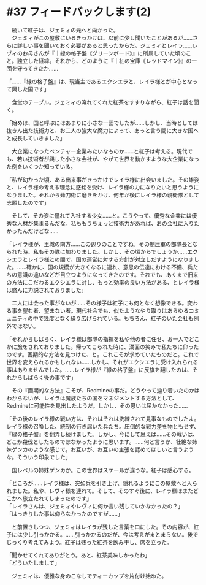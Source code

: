 # #37 フィードバックします(2)

　続いて紅子は、ジェミィの元へと向かった。  
　ジェミィがこの屋敷にいるきっかけは、以前に少し聞いたことがあるが……さらに詳しい事を聞いておく必要があると思ったからだ。ジェミィとレイラ……レヴィのお母さんが『｜緑の格子盤《グリーンボード》』に所属していた頃のこと。独立した経緯。それから、どのように『｜紅の宝庫《レッドマイン》』の一団を守ってきたか……

「……『緑の格子盤』は、現当主であるエクシエラと、レイラ様とが中心となって興した国です」

　食堂のテーブル。ジェミィの淹れてくれた紅茶をすすりながら、紅子は話を聞く。

「始めは、国と呼ぶにはあまりに小さな一団でしたが……しかし、当時としては抜きん出た技術力と、お二人の強大な魔力によって、あっと言う間に大きな国へと成長していきました」

　大企業になったベンチャー企業みたいなものか……と紅子は考える。現代でも、若い技術者が興した小さな会社が、やがて世界を動かすような大企業になった例をいくつか知っている。

「私が幼かった頃、ある出来事がきっかけでレイラ様に出会いました。その雄姿と、レイラ様の考える理念に感銘を受け、レイラ様の力になりたいと思うようになりました。それから薙刀術に磨きをかけ、何年か後にレイラ様の親衛隊として志願したのです」

　そして、その姿に憧れて入社する少女……と。こうやって、優秀な企業には優秀な人材が集まるんだな。私ももうちょっと技術力があれば、あの会社に入りたかったんだけどな……

「レイラ様が、王城の南方……この辺りのことですね。その制圧軍の部隊長となられた時、私もその隊に加わりました。しかし、その頃からでしょうか……エクシエラとレイラ様との間で、国の運営に対する方針が対立しだすようになりました。……確かに、国の規模が大きくなるに連れ、意思の伝達における不備、兵たちの意識の違いなどが目立つようになってきたのです。それでも、あくまで旧来の方法にこだわるエクシエラに対し、もっと効率の良い方法がある、とレイラ様は盛んに力説されておりました」

　二人には会った事がないが……その様子は紅子にも何となく想像できる。変わる事を望む者、望まない者。現代社会でも、似たようなやり取りはあらゆるコミュニティの中で幾度となく繰り広げられている。もちろん、紅子のいた会社も例外ではない。

「それからしばらく、レイラ様は部隊の指揮を私や他の者に任せ、お一人でどこかに旅をされておりました。帰ってこられた時に、満面の笑みで私たちに仰ったのです。画期的な方法を見つけた、と。これこそが求めていたものだと。これで世界を変えられるかもしれない……しかし、それがエクシエラに受け入れられる事はありませんでした。……レイラ様が『緑の格子盤』に反旗を翻したのは、それからしばらく後の事です」

　その『画期的な方法』こそが、Redmineの事だ。どうやって辿り着いたのかはわからないが、レイラは魔族たちの国をマネジメントする方法として、Redmineに可能性を見出したようだ。しかし、その思いは届かなかった……

「その後のレイラ様の戦い方は、それはそれは洗練されて見事なものでしたよ。レイラ様の召喚した、統制の行き届いた兵たち。圧倒的な戦力差を物ともせず、『緑の格子盤』を翻弄し続けました。しかし、今にして思えば……その戦いは、どこか殺伐としたものではなかったように思います。……何と言うか、壮絶な姉妹ゲンカのような感じで。お互いが、お互いの主張を認めてほしいと言うような。そういう印象でした」

　国レベルの姉妹ゲンカか。この世界はスケールが違うな。紅子は感心する。

「ところが……レイラ様は、突如兵を引き上げ、隠れるようにこの屋敷へと入られました。私や、レヴィ様を連れて。そして、そのすぐ後に、レイラ様はまたどこかへ旅立たれてしまったのです」  
「レイラさんは、ジェミィやレヴィに何か言い残していかなかったの？」  
「はっきりした事は仰らなかったのですが……」

　と前置きしつつ、ジェミィはレイラが残した言葉を口にした。その内容が、紅子には少し引っかかる。……引っかかるのだが、今は考えがまとまらない。後でじっくり考えてみよう。紅子は残った紅茶を飲み干し、席を立った。

「聞かせてくれてありがとう。あと、紅茶美味しかったわ」  
「どういたしまして」

　ジェミィは、優雅な身のこなしでティーカップを片付け始めた。
